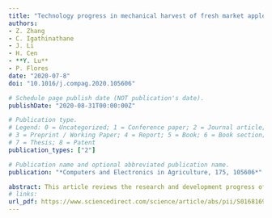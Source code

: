 ```yaml
---
title: "Technology progress in mechanical harvest of fresh market apples"
authors: 
- Z. Zhang
- C. Igathinathane
- J. Li
- H. Cen
- **Y. Lu**
- P. Flores
date: "2020-07-8"
doi: "10.1016/j.compag.2020.105606"

# Schedule page publish date (NOT publication's date).
publishDate: "2020-08-31T00:00:00Z"

# Publication type.
# Legend: 0 = Uncategorized; 1 = Conference paper; 2 = Journal article;
# 3 = Preprint / Working Paper; 4 = Report; 5 = Book; 6 = Book section;
# 7 = Thesis; 8 = Patent
publication_types: ["2"]

# Publication name and optional abbreviated publication name.
publication: "*Computers and Electronics in Agriculture, 175, 105606*"

abstract: This article reviews the research and development progress of mechanical harvest technologies for fresh market apples over the past decades with a focus on the predominant technologies of shake-and-catch, robots, and harvest-assist platform methods. In addition, based on the review it points out the bottlenecks and future trends of these three technology categories. Major progress in the shake-and-catch method is related to theoretical studies on the effective removal of apples and catching mechanisms to minimize bruising. The unacceptable bruising conditions hinder the shake-and-catch method from commercial application. Two startups of apple harvesting robots are in the stage of commercializing their products based on vacuum and three-finger end-effectors, respectively. Economic benefits, as well as technology reliability and robustness of both robots, are pending for validation before they are on the market. In addition, a key obstacle faced by both robots before commercial use is to find a solution to pick apples grown in clusters. Harvest-assist platforms are gradually adopted by apple growers, but at a very low rate due to their doubts on economic benefits. Validation of harvest-assist platforms’ economic benefits and incorporation with more functions (e.g., sorting) would enhance their adoption. With the rapid development of sensing and automation technologies, such as novel sensors, embedded systems, and machine learning algorithms, and the progress in new tree canopy structures that are friendlier for fruit visibility and accessibility, it is believed the robots for fresh market apple harvest would be realized and commercialized in the near future. Currently, more efforts should be invested in analyzing and validating the economic benefits of harvest-assist platforms, as well as adding more functions to the harvest-assist platforms, to increase their application rate for the benefit of the apple industry.
# links:
url_pdf: https://www.sciencedirect.com/science/article/abs/pii/S0168169920312345
---
```


